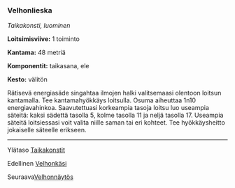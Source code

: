 ### Velhonlieska

*Taikakonsti, luominen*

**Loitsimisviive:** 1 toiminto

**Kantama:** 48 metriä

**Komponentit:** taikasana, ele

**Kesto:** välitön

Rätisevä energiasäde singahtaa ilmojen halki valitsemaasi olentoon loitsun kantamalla. Tee kantamahyökkäys loitsulla. Osuma aiheuttaa 1n10 energiavahinkoa. Saavutettuasi korkeampia tasoja loitsu luo useampia säteitä: kaksi sädettä tasolla 5, kolme tasolla 11 ja neljä tasolla 17. Useampia säteitä loitsiessasi voit valita niille saman tai eri kohteet. Tee hyökkäysheitto jokaiselle säteelle erikseen.


----

Ylätaso [Taikakonstit](0_piirin_taikakonstit)

Edellinen [Velhonkäsi](Velhonkäsi)

Seuraava[Velhonnäytös](Velhonnäytös)